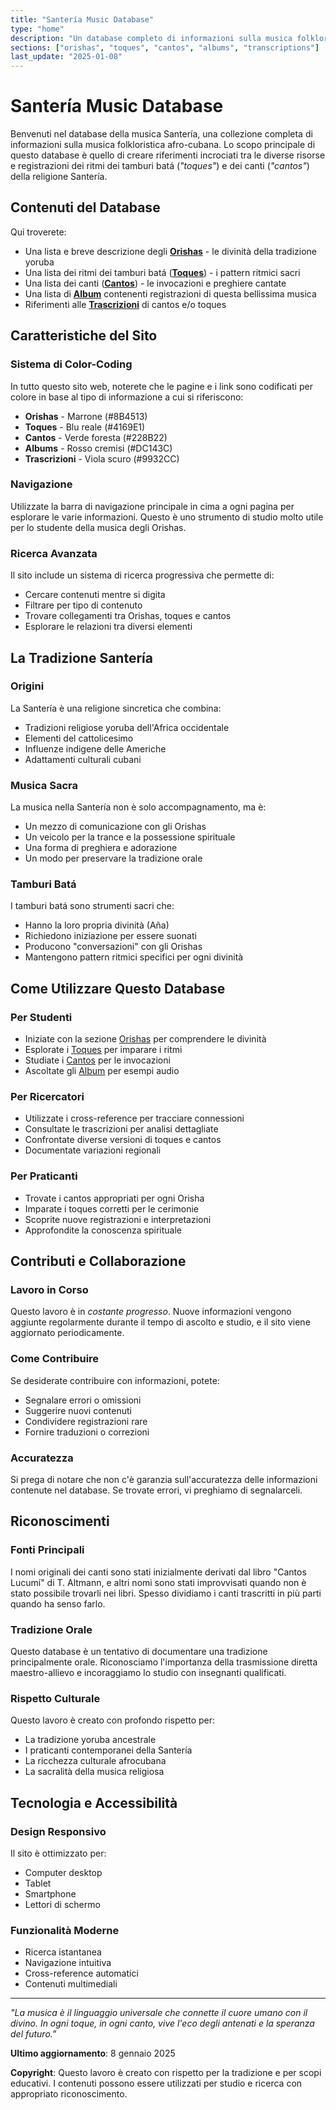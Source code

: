 ```yaml
---
title: "Santería Music Database"
type: "home"
description: "Un database completo di informazioni sulla musica folkloristica afro-cubana e la religione Santería"
sections: ["orishas", "toques", "cantos", "albums", "transcriptions"]
last_update: "2025-01-08"
---
```


# Santería Music Database

Benvenuti nel database della musica Santería, una collezione completa di informazioni sulla musica folkloristica afro-cubana. Lo scopo principale di questo database è quello di creare riferimenti incrociati tra le diverse risorse e registrazioni dei ritmi dei tamburi batá (*"toques"*) e dei canti (*"cantos"*) della religione Santería.

## Contenuti del Database

Qui troverete:

- Una lista e breve descrizione degli [**Orishas**](/orishas) - le divinità della tradizione yoruba
- Una lista dei ritmi dei tamburi batá ([**Toques**](/toques)) - i pattern ritmici sacri
- Una lista dei canti ([**Cantos**](/cantos)) - le invocazioni e preghiere cantate
- Una lista di [**Album**](/albums) contenenti registrazioni di questa bellissima musica
- Riferimenti alle [**Trascrizioni**](/transcriptions) di cantos e/o toques

## Caratteristiche del Sito

### Sistema di Color-Coding
In tutto questo sito web, noterete che le pagine e i link sono codificati per colore in base al tipo di informazione a cui si riferiscono:

- **Orishas** - Marrone (#8B4513)
- **Toques** - Blu reale (#4169E1) 
- **Cantos** - Verde foresta (#228B22)
- **Albums** - Rosso cremisi (#DC143C)
- **Trascrizioni** - Viola scuro (#9932CC)

### Navigazione
Utilizzate la barra di navigazione principale in cima a ogni pagina per esplorare le varie informazioni. Questo è uno strumento di studio molto utile per lo studente della musica degli Orishas.

### Ricerca Avanzata
Il sito include un sistema di ricerca progressiva che permette di:
- Cercare contenuti mentre si digita
- Filtrare per tipo di contenuto
- Trovare collegamenti tra Orishas, toques e cantos
- Esplorare le relazioni tra diversi elementi

## La Tradizione Santería

### Origini
La Santería è una religione sincretica che combina:
- Tradizioni religiose yoruba dell'Africa occidentale
- Elementi del cattolicesimo
- Influenze indigene delle Americhe
- Adattamenti culturali cubani

### Musica Sacra
La musica nella Santería non è solo accompagnamento, ma è:
- Un mezzo di comunicazione con gli Orishas
- Un veicolo per la trance e la possessione spirituale
- Una forma di preghiera e adorazione
- Un modo per preservare la tradizione orale

### Tamburi Batá
I tamburi batá sono strumenti sacri che:
- Hanno la loro propria divinità (Aña)
- Richiedono iniziazione per essere suonati
- Producono "conversazioni" con gli Orishas
- Mantengono pattern ritmici specifici per ogni divinità

## Come Utilizzare Questo Database

### Per Studenti
- Iniziate con la sezione [Orishas](/orishas) per comprendere le divinità
- Esplorate i [Toques](/toques) per imparare i ritmi
- Studiate i [Cantos](/cantos) per le invocazioni
- Ascoltate gli [Album](/albums) per esempi audio

### Per Ricercatori
- Utilizzate i cross-reference per tracciare connessioni
- Consultate le trascrizioni per analisi dettagliate
- Confrontate diverse versioni di toques e cantos
- Documentate variazioni regionali

### Per Praticanti
- Trovate i cantos appropriati per ogni Orisha
- Imparate i toques corretti per le cerimonie
- Scoprite nuove registrazioni e interpretazioni
- Approfondite la conoscenza spirituale

## Contributi e Collaborazione

### Lavoro in Corso
Questo lavoro è in *costante progresso*. Nuove informazioni vengono aggiunte regolarmente durante il tempo di ascolto e studio, e il sito viene aggiornato periodicamente.

### Come Contribuire
Se desiderate contribuire con informazioni, potete:
- Segnalare errori o omissioni
- Suggerire nuovi contenuti
- Condividere registrazioni rare
- Fornire traduzioni o correzioni

### Accuratezza
Si prega di notare che non c'è garanzia sull'accuratezza delle informazioni contenute nel database. Se trovate errori, vi preghiamo di segnalarceli.

## Riconoscimenti

### Fonti Principali
I nomi originali dei canti sono stati inizialmente derivati dal libro "Cantos Lucumí" di T. Altmann, e altri nomi sono stati improvvisati quando non è stato possibile trovarli nei libri. Spesso dividiamo i canti trascritti in più parti quando ha senso farlo.

### Tradizione Orale
Questo database è un tentativo di documentare una tradizione principalmente orale. Riconosciamo l'importanza della trasmissione diretta maestro-allievo e incoraggiamo lo studio con insegnanti qualificati.

### Rispetto Culturale
Questo lavoro è creato con profondo rispetto per:
- La tradizione yoruba ancestrale
- I praticanti contemporanei della Santería
- La ricchezza culturale afrocubana
- La sacralità della musica religiosa

## Tecnologia e Accessibilità

### Design Responsivo
Il sito è ottimizzato per:
- Computer desktop
- Tablet
- Smartphone
- Lettori di schermo

### Funzionalità Moderne
- Ricerca istantanea
- Navigazione intuitiva
- Cross-reference automatici
- Contenuti multimediali

---

*"La musica è il linguaggio universale che connette il cuore umano con il divino. In ogni toque, in ogni canto, vive l'eco degli antenati e la speranza del futuro."*

**Ultimo aggiornamento**: 8 gennaio 2025

**Copyright**: Questo lavoro è creato con rispetto per la tradizione e per scopi educativi. I contenuti possono essere utilizzati per studio e ricerca con appropriato riconoscimento.

